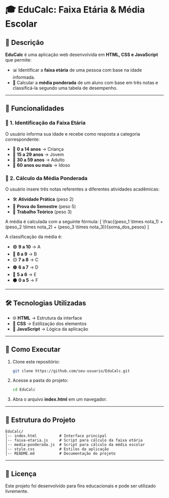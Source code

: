 # 🎓 EduCalc: Faixa Etária & Média Escolar

## 📌 Descrição
**EduCalc** é uma aplicação web desenvolvida em **HTML, CSS e JavaScript** que permite:
- 📊 Identificar a **faixa etária** de uma pessoa com base na idade informada.
- 🏫 Calcular a **média ponderada** de um aluno com base em três notas e classificá-la segundo uma tabela de desempenho.

---

## 🎯 Funcionalidades
### 📍 1. Identificação da Faixa Etária
O usuário informa sua idade e recebe como resposta a categoria correspondente:
- 🧒 **0 a 14 anos** → Criança
- 🧑 **15 a 29 anos** → Jovem
- 🧔 **30 a 59 anos** → Adulto
- 👴 **60 anos ou mais** → Idoso

### 📍 2. Cálculo da Média Ponderada
O usuário insere três notas referentes a diferentes atividades acadêmicas:
- 🛠 **Atividade Prática** (peso 2)
- 📝 **Prova do Semestre** (peso 5)
- 📖 **Trabalho Teórico** (peso 3)

A média é calculada com a seguinte fórmula:
\[ \frac{(peso_1 \times nota_1) + (peso_2 \times nota_2) + (peso_3 \times nota_3)}{soma\_dos\_pesos} \]

A classificação da média é:
- 🟢 **9 a 10** → A
- 🔵 **8 a 9** → B
- 🟡 **7 a 8** → C
- 🟠 **6 a 7** → D
- 🔴 **5 a 6** → E
- ⚫ **0 a 5** → F

---

## 🛠 Tecnologias Utilizadas
- 🌐 **HTML** → Estrutura da interface
- 🎨 **CSS** → Estilização dos elementos
- 🚀 **JavaScript** → Lógica da aplicação

---

## 🚀 Como Executar
1. Clone este repositório:
   ```bash
   git clone https://github.com/seu-usuario/EduCalc.git
   ```
2. Acesse a pasta do projeto:
   ```bash
   cd EduCalc
   ```
3. Abra o arquivo **index.html** em um navegador.

---

## 📂 Estrutura do Projeto
```
EduCalc/
│-- index.html          # Interface principal
│-- faixa-etaria.js     # Script para cálculo da faixa etária
│-- media-ponderada.js  # Script para cálculo da média escolar
│-- style.css           # Estilos da aplicação
│-- README.md           # Documentação do projeto
```
---

## 📜 Licença
Este projeto foi desenvolvido para fins educacionais e pode ser utilizado livremente.

